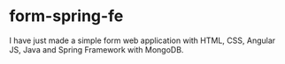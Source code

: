 # form-spring-fe
I have just made a simple form web application with HTML, CSS, Angular JS, Java and Spring Framework with MongoDB.
